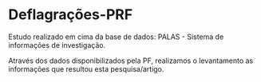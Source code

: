 # Deflagrações-PRF
Estudo realizado em cima da base de dados: PALAS - Sistema de informações de investigação. 

Através dos dados disponibilizados pela PF, realizamos o levantamento as informações que resultou esta pesquisa/artigo. 


